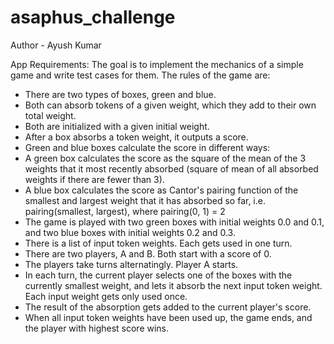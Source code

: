# asaphus_challenge
Author - Ayush Kumar


App Requirements:
The goal is to implement the mechanics of a simple game and write test cases for them.
 The rules of the game are:
  - There are two types of boxes, green and blue. 
  - Both can absorb tokens of a given weight, which they add to their own total weight. 
  - Both are initialized with a given initial weight.
  - After a box absorbs a token weight, it outputs a score. 
  - Green and blue boxes calculate the score in different ways:
  - A green box calculates the score as the square of the mean of the 3 weights that it most recently absorbed (square of mean of all absorbed weights if there are fewer than 3).
  - A blue box calculates the score as Cantor's pairing function of the smallest and largest weight that it has absorbed so far, i.e. pairing(smallest, largest), where pairing(0, 1) = 2
  - The game is played with two green boxes with initial weights 0.0 and 0.1, and two blue boxes with initial weights 0.2 and 0.3.
  - There is a list of input token weights. Each gets used in one turn.
  - There are two players, A and B. Both start with a score of 0. 
  - The players take turns alternatingly. Player A starts.
  - In each turn, the current player selects one of the boxes with the currently smallest weight, and lets it absorb the next input token weight. Each input weight gets only used once.
  - The result of the absorption gets added to the current player's score.
  - When all input token weights have been used up, the game ends, and the player with highest score wins.